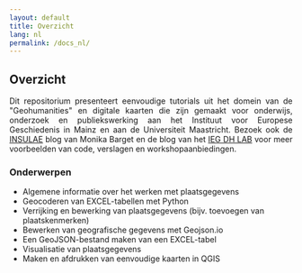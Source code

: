 ```yaml
---
layout: default
title: Overzicht
lang: nl
permalink: /docs_nl/
---
```


<h2>Overzicht</h2>

<p align="justify">Dit repositorium presenteert eenvoudige tutorials uit het domein van de "Geohumanities" en digitale kaarten die zijn gemaakt voor onderwijs, onderzoek en publiekswerking aan het Instituut voor Europese Geschiedenis in Mainz en aan de Universiteit Maastricht. Bezoek ook de <a href="https://insulae.hypotheses.org/">INSULAE</a> blog van Monika Barget en de blog van het <a href="https://dhlab.hypotheses.org/">IEG DH LAB</a> voor meer voorbeelden van code, verslagen en workshopaanbiedingen.</p>

<h3>Onderwerpen</h3>

<ul>
<li>Algemene informatie over het werken met plaatsgegevens</li>
  <li>Geocoderen van EXCEL-tabellen met Python</li>
  <li>Verrijking en bewerking van plaatsgegevens (bijv. toevoegen van plaatskenmerken)</li>
  <li>Bewerken van geografische gegevens met Geojson.io</li>
  <li>Een GeoJSON-bestand maken van een EXCEL-tabel</li>
  <li>Visualisatie van plaatsgegevens</li>
  <li>Maken en afdrukken van eenvoudige kaarten in QGIS</li>
</ul>

